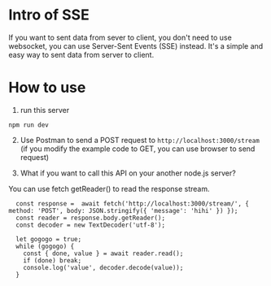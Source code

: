 # Intro of SSE
If you want to sent data from sever to client, you don't need to use websocket, you can use Server-Sent Events (SSE) instead. It's a simple and easy way to sent data from server to client.

# How to use
1. run this server
```
npm run dev
```

2. Use Postman to send a POST request to `http://localhost:3000/stream`
(if you modify the example code to GET, you can use browser to send request)

3. What if you want to call this API on your another node.js server?

You can use fetch getReader() to read the response stream.

```
  const response =  await fetch('http://localhost:3000/stream/', { method: 'POST', body: JSON.stringify({ 'message': 'hihi' }) });
  const reader = response.body.getReader();
  const decoder = new TextDecoder('utf-8');

  let gogogo = true;
  while (gogogo) {
    const { done, value } = await reader.read();
    if (done) break;
    console.log('value', decoder.decode(value));
  }
```